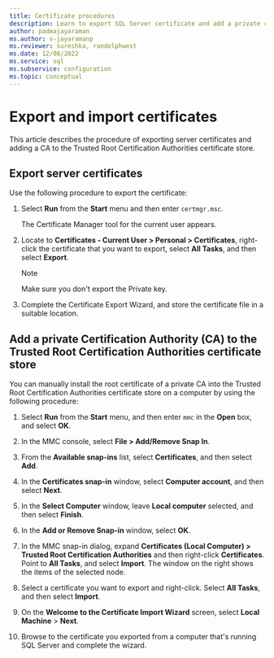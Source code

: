 ```yaml
---
title: Certificate procedures
description: Learn to export SQL Server certificate and add a private certification authority to the trusted Root Certification Authorities certificate store.
author: padmajayaraman
ms.author: v-jayaramanp
ms.reviewer: sureshka, randolphwest
ms.date: 12/08/2022
ms.service: sql
ms.subservice: configuration
ms.topic: conceptual
---
```


# Export and import certificates

This article describes the procedure of exporting server certificates and adding a CA to the Trusted Root Certification Authorities certificate store.

## Export server certificates

Use the following procedure to export the certificate:

1. Select **Run** from the **Start** menu and then enter `certmgr.msc`.

   The Certificate Manager tool for the current user appears.

1. Locate to **Certificates - Current User > Personal > Certificates**, right-click the certificate that you want to export, select **All Tasks**, and then select **Export**.

   > [!NOTE]  
   > Make sure you don't export the Private key.

1. Complete the Certificate Export Wizard, and store the certificate file in a suitable location.

## Add a private Certification Authority (CA) to the Trusted Root Certification Authorities certificate store

You can manually install the root certificate of a private CA into the Trusted Root Certification Authorities certificate store on a computer by using the following procedure:

1. Select **Run** from the **Start** menu, and then enter `mmc` in the **Open** box, and select **OK**.

1. In the MMC console, select **File > Add/Remove Snap In**.
1. From the **Available snap-ins** list, select **Certificates**, and then select **Add**.
1. In the **Certificates snap-in** window, select **Computer account**, and then select **Next**.
1. In the **Select Computer** window, leave **Local computer** selected, and then select **Finish**.
1. In the **Add or Remove Snap-in** window, select **OK**.
1. In the MMC snap-in dialog, expand **Certificates (Local Computer) > Trusted Root Certification Authorities** and then right-click **Certificates**. Point to **All Tasks**, and select **Import**.
   The window on the right shows the items of the selected node.
1. Select a certificate you want to export and right-click. Select **All Tasks**, and then select **Import**.
1. On the **Welcome to the Certificate Import Wizard** screen, select **Local Machine** > **Next**.
1. Browse to the certificate you exported from a computer that's running SQL Server and complete the wizard.
